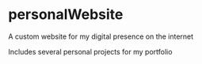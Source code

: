 # personalWebsite
A custom website for my digital presence on the internet

Includes several personal projects for my portfolio
